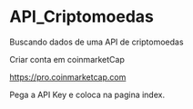 # API_Criptomoedas
Buscando dados de uma API de criptomoedas

Criar conta em coinmarketCap

https://pro.coinmarketcap.com

Pega a API Key e coloca na pagina index.
